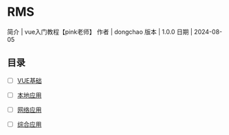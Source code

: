 # RMS

简介 | vue入门教程【pink老师】
作者 | dongchao
版本 | 1.0.0
日期 | 2024-08-05

## 目录

- [ ] [VUE基础](/doc/01VUE基础.md)
- [ ] [本地应用](/doc/02本地应用.md)
- [ ] [网络应用](/doc/03网络应用.md)
- [ ] [综合应用](/doc/04综合应用.md)

